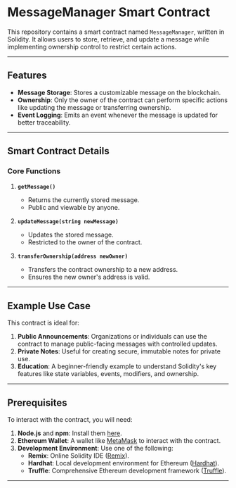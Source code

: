 # MessageManager Smart Contract

This repository contains a smart contract named `MessageManager`, written in Solidity. It allows users to store, retrieve, and update a message while implementing ownership control to restrict certain actions.

---

## Features

- **Message Storage**: Stores a customizable message on the blockchain.
- **Ownership**: Only the owner of the contract can perform specific actions like updating the message or transferring ownership.
- **Event Logging**: Emits an event whenever the message is updated for better traceability.

---

## Smart Contract Details

### **Core Functions**
1. **`getMessage()`**
   - Returns the currently stored message.
   - Public and viewable by anyone.

2. **`updateMessage(string newMessage)`**
   - Updates the stored message.
   - Restricted to the owner of the contract.

3. **`transferOwnership(address newOwner)`**
   - Transfers the contract ownership to a new address.
   - Ensures the new owner's address is valid.

---

## Example Use Case

This contract is ideal for:
1. **Public Announcements**: Organizations or individuals can use the contract to manage public-facing messages with controlled updates.
2. **Private Notes**: Useful for creating secure, immutable notes for private use.
3. **Education**: A beginner-friendly example to understand Solidity's key features like state variables, events, modifiers, and ownership.

---

## Prerequisites

To interact with the contract, you will need:
1. **Node.js** and **npm**: Install them [here](https://nodejs.org/).
2. **Ethereum Wallet**: A wallet like [MetaMask](https://metamask.io/) to interact with the contract.
3. **Development Environment**: Use one of the following:
   - **Remix**: Online Solidity IDE ([Remix](https://remix.ethereum.org/)).
   - **Hardhat**: Local development environment for Ethereum ([Hardhat](https://hardhat.org/)).
   - **Truffle**: Comprehensive Ethereum development framework ([Truffle](https://trufflesuite.com/)).

---
